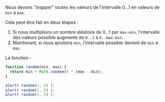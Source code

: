 Nous devons "mapper" toutes les valeurs de l'intervalle 0...1 en valeurs de `min` à `max`.

Cela peut être fait en deux étapes :

1. Si nous multiplions un nombre aléatoire de 0...1 par `max-min`, l'intervalle des valeurs possible augmente de `0..1` à `0..max-min`.
2. Maintenant, si nous ajoutons `min`, l'intervalle possible devient de `min` à `max`.

La fonction :

```js run
function random(min, max) {
  return min + Math.random() * (max - min);
}

alert( random(1, 5) );
alert( random(1, 5) );
alert( random(1, 5) );
```
